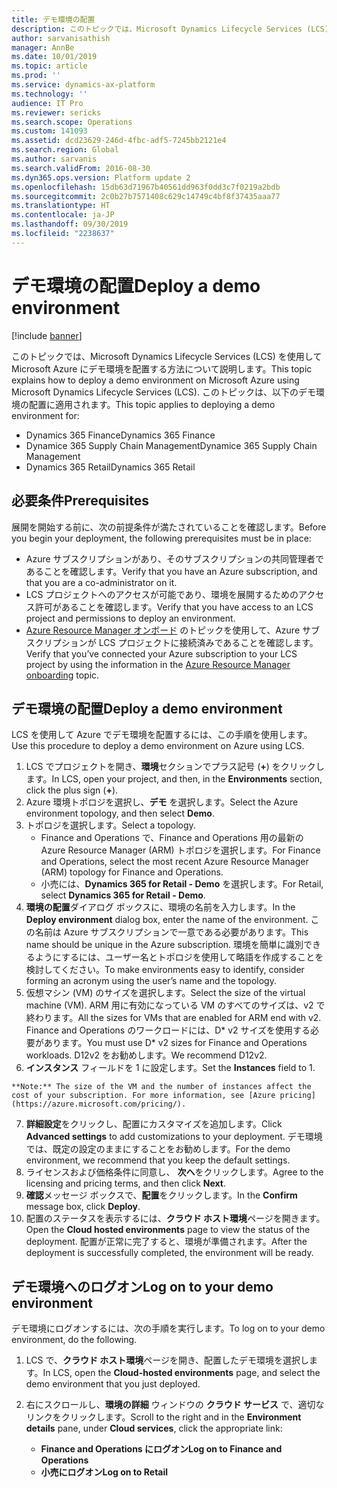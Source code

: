 ```yaml
---
title: デモ環境の配置
description: このトピックでは、Microsoft Dynamics Lifecycle Services (LCS) を使用して Microsoft Azure にデモ環境を配置する方法について説明します。 これは、Dynamics 365 Finance、Supply Chain Management、および Retail に適用されます。
author: sarvanisathish
manager: AnnBe
ms.date: 10/01/2019
ms.topic: article
ms.prod: ''
ms.service: dynamics-ax-platform
ms.technology: ''
audience: IT Pro
ms.reviewer: sericks
ms.search.scope: Operations
ms.custom: 141093
ms.assetid: dcd23629-246d-4fbc-adf5-7245bb2121e4
ms.search.region: Global
ms.author: sarvanis
ms.search.validFrom: 2016-08-30
ms.dyn365.ops.version: Platform update 2
ms.openlocfilehash: 15db63d71967b40561dd963f0dd3c7f0219a2bdb
ms.sourcegitcommit: 2c0b27b7571408c629c14749c4bf8f37435aaa77
ms.translationtype: HT
ms.contentlocale: ja-JP
ms.lasthandoff: 09/30/2019
ms.locfileid: "2238637"
---
```

# <a name="deploy-a-demo-environment"></a><span data-ttu-id="85d04-104">デモ環境の配置</span><span class="sxs-lookup"><span data-stu-id="85d04-104">Deploy a demo environment</span></span>

[!include [banner](../includes/banner.md)]

<span data-ttu-id="85d04-105">このトピックでは、Microsoft Dynamics Lifecycle Services (LCS) を使用して Microsoft Azure にデモ環境を配置する方法について説明します。</span><span class="sxs-lookup"><span data-stu-id="85d04-105">This topic explains how to deploy a demo environment on Microsoft Azure using Microsoft Dynamics Lifecycle Services (LCS).</span></span> <span data-ttu-id="85d04-106">このトピックは、以下のデモ環境の配置に適用されます。</span><span class="sxs-lookup"><span data-stu-id="85d04-106">This topic applies to deploying a demo environment for:</span></span>

- <span data-ttu-id="85d04-107">Dynamics 365 Finance</span><span class="sxs-lookup"><span data-stu-id="85d04-107">Dynamics 365 Finance</span></span>
- <span data-ttu-id="85d04-108">Dynamice 365 Supply Chain Management</span><span class="sxs-lookup"><span data-stu-id="85d04-108">Dynamice 365 Supply Chain Management</span></span>
- <span data-ttu-id="85d04-109">Dynamics 365 Retail</span><span class="sxs-lookup"><span data-stu-id="85d04-109">Dynamics 365 Retail</span></span>

## <a name="prerequisites"></a><span data-ttu-id="85d04-110">必要条件</span><span class="sxs-lookup"><span data-stu-id="85d04-110">Prerequisites</span></span>
<span data-ttu-id="85d04-111">展開を開始する前に、次の前提条件が満たされていることを確認します。</span><span class="sxs-lookup"><span data-stu-id="85d04-111">Before you begin your deployment, the following prerequisites must be in place:</span></span>

- <span data-ttu-id="85d04-112">Azure サブスクリプションがあり、そのサブスクリプションの共同管理者であることを確認します。</span><span class="sxs-lookup"><span data-stu-id="85d04-112">Verify that you have an Azure subscription, and that you are a co-administrator on it.</span></span>
- <span data-ttu-id="85d04-113">LCS プロジェクトへのアクセスが可能であり、環境を展開するためのアクセス許可があることを確認します。</span><span class="sxs-lookup"><span data-stu-id="85d04-113">Verify that you have access to an LCS project and permissions to deploy an environment.</span></span>
- <span data-ttu-id="85d04-114">[Azure Resource Manager オンボード](arm-onboarding.md) のトピックを使用して、Azure サブスクリプションが LCS プロジェクトに接続済みであることを確認します。</span><span class="sxs-lookup"><span data-stu-id="85d04-114">Verify that you’ve connected your Azure subscription to your LCS project by using the information in the [Azure Resource Manager onboarding](arm-onboarding.md) topic.</span></span>

## <a name="deploy-a-demo-environment"></a><span data-ttu-id="85d04-115">デモ環境の配置</span><span class="sxs-lookup"><span data-stu-id="85d04-115">Deploy a demo environment</span></span>
<span data-ttu-id="85d04-116">LCS を使用して Azure でデモ環境を配置するには、この手順を使用します。</span><span class="sxs-lookup"><span data-stu-id="85d04-116">Use this procedure to deploy a demo environment on Azure using LCS.</span></span> 

1. <span data-ttu-id="85d04-117">LCS でプロジェクトを開き、**環境**セクションでプラス記号 (**+**) をクリックします。</span><span class="sxs-lookup"><span data-stu-id="85d04-117">In LCS, open your project, and then, in the **Environments** section, click the plus sign (**+**).</span></span>
2. <span data-ttu-id="85d04-118">Azure 環境トポロジを選択し、**デモ** を選択します。</span><span class="sxs-lookup"><span data-stu-id="85d04-118">Select the Azure environment topology, and then select **Demo**.</span></span>
3. <span data-ttu-id="85d04-119">トポロジを選択します。</span><span class="sxs-lookup"><span data-stu-id="85d04-119">Select a topology.</span></span>
    - <span data-ttu-id="85d04-120">Finance and Operations で、Finance and Operations 用の最新の Azure Resource Manager (ARM) トポロジを選択します。</span><span class="sxs-lookup"><span data-stu-id="85d04-120">For Finance and Operations, select the most recent Azure Resource Manager (ARM) topology for Finance and Operations.</span></span>
    - <span data-ttu-id="85d04-121">小売には、**Dynamics 365 for Retail - Demo** を選択します。</span><span class="sxs-lookup"><span data-stu-id="85d04-121">For Retail, select **Dynamics 365 for Retail - Demo**.</span></span>
4. <span data-ttu-id="85d04-122">**環境の配置**ダイアログ ボックスに、環境の名前を入力します。</span><span class="sxs-lookup"><span data-stu-id="85d04-122">In the **Deploy environment** dialog box, enter the name of the environment.</span></span> <span data-ttu-id="85d04-123">この名前は Azure サブスクリプションで一意である必要があります。</span><span class="sxs-lookup"><span data-stu-id="85d04-123">This name should be unique in the Azure subscription.</span></span> <span data-ttu-id="85d04-124">環境を簡単に識別できるようにするには、ユーザー名とトポロジを使用して略語を作成することを検討してください。</span><span class="sxs-lookup"><span data-stu-id="85d04-124">To make environments easy to identify, consider forming an acronym using the user’s name and the topology.</span></span>
5. <span data-ttu-id="85d04-125">仮想マシン (VM) のサイズを選択します。</span><span class="sxs-lookup"><span data-stu-id="85d04-125">Select the size of the virtual machine (VM).</span></span> <span data-ttu-id="85d04-126">ARM 用に有効になっている VM のすべてのサイズは、v2 で終わります。</span><span class="sxs-lookup"><span data-stu-id="85d04-126">All the sizes for VMs that are enabled for ARM end with v2.</span></span> <span data-ttu-id="85d04-127">Finance and Operations のワークロードには、D\* v2 サイズを使用する必要があります。</span><span class="sxs-lookup"><span data-stu-id="85d04-127">You must use D\* v2 sizes for Finance and Operations workloads.</span></span> <span data-ttu-id="85d04-128">D12v2 をお勧めします。</span><span class="sxs-lookup"><span data-stu-id="85d04-128">We recommend D12v2.</span></span>
6. <span data-ttu-id="85d04-129">**インスタンス** フィールドを 1 に設定します。</span><span class="sxs-lookup"><span data-stu-id="85d04-129">Set the **Instances** field to 1.</span></span>


~~~
**Note:** The size of the VM and the number of instances affect the cost of your subscription. For more information, see [Azure pricing](https://azure.microsoft.com/pricing/).
~~~

7. <span data-ttu-id="85d04-130">**詳細設定**をクリックし、配置にカスタマイズを追加します。</span><span class="sxs-lookup"><span data-stu-id="85d04-130">Click **Advanced settings** to add customizations to your deployment.</span></span> <span data-ttu-id="85d04-131">デモ環境では、既定の設定のままにすることをお勧めします。</span><span class="sxs-lookup"><span data-stu-id="85d04-131">For the demo environment, we recommend that you keep the default settings.</span></span>
8. <span data-ttu-id="85d04-132">ライセンスおよび価格条件に同意し、 **次へ**をクリックします。</span><span class="sxs-lookup"><span data-stu-id="85d04-132">Agree to the licensing and pricing terms, and then click **Next**.</span></span>
9. <span data-ttu-id="85d04-133">**確認**メッセージ ボックスで、**配置**をクリックします。</span><span class="sxs-lookup"><span data-stu-id="85d04-133">In the **Confirm** message box, click **Deploy**.</span></span>
10. <span data-ttu-id="85d04-134">配置のステータスを表示するには、**クラウド ホスト環境**ページを開きます。</span><span class="sxs-lookup"><span data-stu-id="85d04-134">Open the **Cloud hosted environments** page to view the status of the deployment.</span></span> <span data-ttu-id="85d04-135">配置が正常に完了すると、環境が準備されます。</span><span class="sxs-lookup"><span data-stu-id="85d04-135">After the deployment is successfully completed, the environment will be ready.</span></span>

## <a name="log-on-to-your-demo-environment"></a><span data-ttu-id="85d04-136">デモ環境へのログオン</span><span class="sxs-lookup"><span data-stu-id="85d04-136">Log on to your demo environment</span></span>
<span data-ttu-id="85d04-137">デモ環境にログオンするには、次の手順を実行します。</span><span class="sxs-lookup"><span data-stu-id="85d04-137">To log on to your demo environment, do the following.</span></span>

1. <span data-ttu-id="85d04-138">LCS で、**クラウド ホスト環境**ページを開き、配置したデモ環境を選択します。</span><span class="sxs-lookup"><span data-stu-id="85d04-138">In LCS, open the **Cloud-hosted environments** page, and select the demo environment that you just deployed.</span></span>

2. <span data-ttu-id="85d04-139">右にスクロールし、**環境の詳細** ウィンドウの **クラウド サービス** で、適切なリンクをクリックします。</span><span class="sxs-lookup"><span data-stu-id="85d04-139">Scroll to the right and in the **Environment details** pane, under **Cloud services**, click the appropriate link:</span></span>

      - <span data-ttu-id="85d04-140">**Finance and Operations にログオン**</span><span class="sxs-lookup"><span data-stu-id="85d04-140">**Log on to Finance and Operations**</span></span>
      - <span data-ttu-id="85d04-141">**小売にログオン**</span><span class="sxs-lookup"><span data-stu-id="85d04-141">**Log on to Retail**</span></span>
